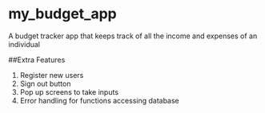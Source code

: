 # my_budget_app

A budget tracker app that keeps track of all the income and expenses of an individual

##Extra Features

1) Register new users
2) Sign out button
3) Pop up screens to take inputs
4) Error handling for functions accessing database
